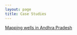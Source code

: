 ```yaml
---
layout: page
title: Case Studies
---
```


<a href="/case_studies/mapping_wells.html"> Mapping wells in Andhra Pradesh</a>